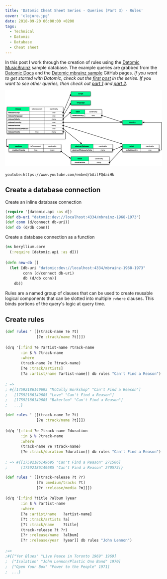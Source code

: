 ```yaml
---
title: 'Datomic Cheat Sheet Series - Queries (Part 3) - Rules'
cover: 'clojure.jpg'
date: 2018-09-20 06:00:00 +0200
tags:
  - Technical
  - Datomic
  - Database
  - Cheat sheet
---
```


In this post I work through the creation of rules using the [Datomic MusicBrainz](https://github.com/Datomic/mbrainz-sample) sample database. The example queries are grabbed from the [Datomic Docs](https://docs.datomic.com/on-prem/query.html) and the [Datomic mbrainz sample](https://github.com/Datomic/mbrainz-sample/wiki/Queries) GitHub pages. _If you want to get started with Datomic, check out the [first post](/blog/datomic-cheat-sheet-series-getting-started) in the series. If you want to see other queries, then check out [part 1](/blog/datomic-cheat-sheet-series-queries-part-1) and [part 2](/blog/datomic-cheat-sheet-series-queries-part-2)._

![Relationship diagram](https://raw.githubusercontent.com/Datomic/mbrainz-sample/master/relationships.png)

`youtube:https://www.youtube.com/embed/bAilFQdaiHk`

## Create a database connection

Create an inline database connection

```clojure
(require '[datomic.api :as d])
(def db-uri "datomic:dev://localhost:4334/mbrainz-1968-1973")
(def conn (d/connect db-uri))
(def db (d/db conn))
```

Create a database connection as a function

```clojure
(ns beryllium.core
  (:require [datomic.api :as d]))

(defn new-db []
  (let [db-uri "datomic:dev://localhost:4334/mbrainz-1968-1973"
        conn (d/connect db-uri)
        db (d/db conn)]
    db))
```

Rules are a named group of clauses that can be used to create reusable logical components that can be slotted into multiple `:where` clauses. This binds portions of the query's logic at query time.

## Create rules

```clojure
(def rules ' [[(track-name ?e ?t)
              [?e :track/name ?t]]])

(d/q '[:find ?e ?artist-name ?track-name
       :in $ % ?track-name
       :where
       (track-name ?e ?track-name)
       [?e :track/artists]
       [?a :artist/name ?artist-name]] db rules "Can't Find a Reason")

; =>
; #{[17592186149695 "McCully Workshop" "Can't Find a Reason"]
;   [17592186149685 "Love" "Can't Find a Reason"]
;   [17592186149685 "Bakerloo" "Can't Find a Reason"]
;   ...}
```

```clojure
(def rules ' [[(track-name ?e ?t)
              [?e :track/name ?t]]])

(d/q '[:find ?e ?track-name ?duration
       :in $ % ?track-name
       :where
       (track-name ?e ?track-name)
       [?e :track/duration ?duration]] db rules "Can't Find a Reason")

; => #{[17592186149695 "Can't Find a Reason" 271506]
;      [17592186149685 "Can't Find a Reason" 270573]}
```

```clojure
(def rules ' [[(track-release ?t ?r)
              [?m :medium/tracks ?t]
              [?r :release/media ?m]]])

(d/q '[:find ?title ?album ?year
       :in $ % ?artist-name
       :where
       [?a :artist/name   ?artist-name]
       [?t :track/artists ?a]
       [?t :track/name    ?title]
       (track-release ?t ?r)
       [?r :release/name  ?album]
       [?r :release/year  ?year]] db rules "John Lennon")

;=>
;#{["Yer Blues" "Live Peace in Toronto 1969" 1969]
;  ["Isolation" "John Lennon/Plastic Ono Band" 1970]
;  ["Open Your Box" "Power to the People" 1971]
;  ...}
```
